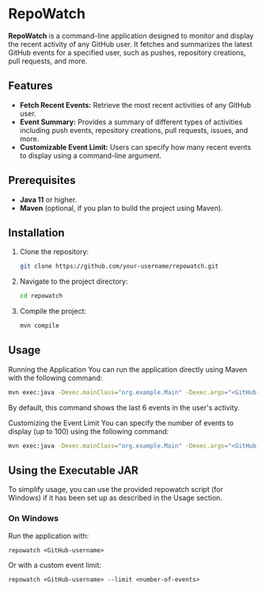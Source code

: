 # RepoWatch

**RepoWatch** is a command-line application designed to monitor and display the recent activity of any GitHub user. It fetches and summarizes the latest GitHub events for a specified user, such as pushes, repository creations, pull requests, and more.

## Features

- **Fetch Recent Events:** Retrieve the most recent activities of any GitHub user.
- **Event Summary:** Provides a summary of different types of activities including push events, repository creations, pull requests, issues, and more.
- **Customizable Event Limit:** Users can specify how many recent events to display using a command-line argument.

## Prerequisites

- **Java 11** or higher.
- **Maven** (optional, if you plan to build the project using Maven).

## Installation
1. Clone the repository:
   ```bash
   git clone https://github.com/your-username/repowatch.git
2. Navigate to the project directory:
   ```bash
   cd repowatch
3. Compile the project:
   ```bash
   mvn compile
## Usage
Running the Application
You can run the application directly using Maven with the following command:
```bash
mvn exec:java -Dexec.mainClass="org.example.Main" -Dexec.args="<GitHub-username>"
```
By default, this command shows the last 6 events in the user's activity.

Customizing the Event Limit
You can specify the number of events to display (up to 100) using the following command:
```bash
mvn exec:java -Dexec.mainClass="org.example.Main" -Dexec.args="<GitHub-username> --limit <number-of-events>"
```
## Using the Executable JAR
To simplify usage, you can use the provided repowatch script (for Windows) if it has been set up as described in the Usage section.

### On Windows
Run the application with:

```batch
repowatch <GitHub-username>
```
Or with a custom event limit:

```batch
repowatch <GitHub-username> --limit <number-of-events>
